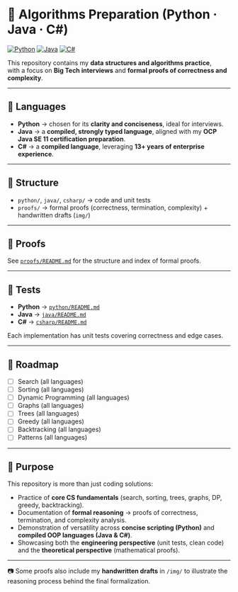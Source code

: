 # 🧮 Algorithms Preparation (Python · Java · C#)

[![Python](https://img.shields.io/badge/Python-3.10%2B-blue.svg)](https://www.python.org/)
[![Java](https://img.shields.io/badge/Java-11-orange.svg)](https://www.oracle.com/java/)
[![C#](https://img.shields.io/badge/C%23-.NET%207-blueviolet.svg)](https://dotnet.microsoft.com/)

This repository contains my **data structures and algorithms practice**,  
with a focus on **Big Tech interviews** and **formal proofs of correctness and complexity**.

---

## 📌 Languages

- **Python** → chosen for its **clarity and conciseness**, ideal for interviews.  
- **Java** → a **compiled, strongly typed language**, aligned with my **OCP Java SE 11 certification preparation**.  
- **C#** → a **compiled language**, leveraging **13+ years of enterprise experience**.  

---

## 📂 Structure

- `python/`, `java/`, `csharp/` → code and unit tests  
- `proofs/` → formal proofs (correctness, termination, complexity) + handwritten drafts (`img/`)  

---

## 📑 Proofs

See [`proofs/README.md`](./proofs/README.md) for the structure and index of formal proofs.  

---

## 🧪 Tests

- **Python** → [`python/README.md`](./python/README.md)  
- **Java** → [`java/README.md`](./java/README.md)  
- **C#** → [`csharp/README.md`](./csharp/README.md)  

Each implementation has unit tests covering correctness and edge cases.  

---

## 🚀 Roadmap

- [ ] Search (all languages)  
- [ ] Sorting (all languages)  
- [ ] Dynamic Programming (all languages)
- [ ] Graphs (all languages)
- [ ] Trees (all languages)
- [ ] Greedy (all languages)
- [ ] Backtracking (all languages)
- [ ] Patterns (all languages)

---

## 🎯 Purpose

This repository is more than just coding solutions:  

- Practice of **core CS fundamentals** (search, sorting, trees, graphs, DP, greedy, backtracking).  
- Documentation of **formal reasoning** → proofs of correctness, termination, and complexity analysis.  
- Demonstration of versatility across **concise scripting (Python)** and **compiled OOP languages (Java & C#)**.  
- Showcasing both the **engineering perspective** (unit tests, clean code) and the **theoretical perspective** (mathematical proofs).  

---

📷 Some proofs also include my **handwritten drafts** in `/img/` to illustrate the reasoning process behind the final formalization.